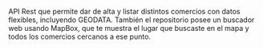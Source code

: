 API Rest que permite dar de alta y listar distintos comercios con datos flexibles, incluyendo GEODATA. También el repositorio posee un buscador web usando MapBox, que te muestra el lugar que buscaste en el mapa y todos los comercios cercanos a ese punto.
